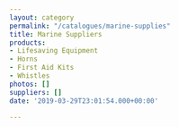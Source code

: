 ```yaml
---
layout: category
permalink: "/catalogues/marine-supplies"
title: Marine Suppliers
products:
- Lifesaving Equipment
- Horns
- First Aid Kits
- Whistles
photos: []
suppliers: []
date: '2019-03-29T23:01:54.000+00:00'

---
```


